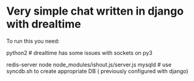 Very simple chat written in django with drealtime
==========
To run this you need:

python2 # drealtime has some issues with sockets on py3

redis-server 
node node_modules/ishout.js/server.js
mysqld # use syncdb.sh to create appropriate DB ( previously configured with django)
